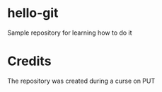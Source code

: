 # hello-git
Sample repository for learning how to do it
# Credits
The repository was created during a curse on PUT
